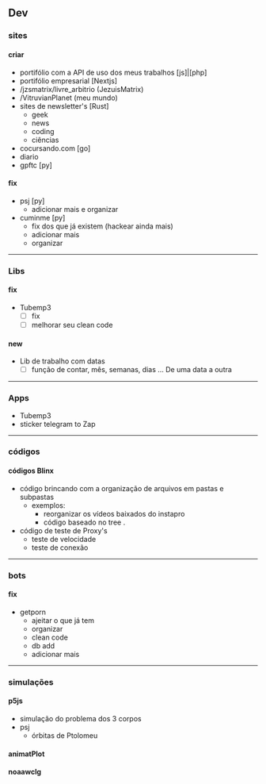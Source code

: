 ## Dev
### sites
#### criar 
- portifólio com a API de uso dos meus trabalhos [js]|[php]
- portifólio empresarial [Nextjs]
- /jzsmatrix/livre_arbitrio (JezuisMatrix)
- /VitruvianPlanet (meu mundo)
- sites de newsletter's [Rust]
	- geek
	- news
	- coding
	- ciências
- cocursando.com [go]
- diario
- gpftc [py]

#### fix
- psj [py]
	- adicionar mais e organizar
- cuminme [py]
	- fix dos que já existem (hackear ainda mais)
	- adicionar mais
	- organizar
****
### Libs 
#### fix
- Tubemp3 
	- [ ] fix
	- [ ] melhorar seu clean code
#### new
- Lib de trabalho com datas
	- [ ] função de contar, mês, semanas, dias ... De uma data a outra 
****
### Apps
- Tubemp3 
- sticker telegram to Zap 
****
### códigos 
#### códigos Blinx
- código brincando com a organização de arquivos em pastas e subpastas 
	- exemplos:
		- reorganizar os vídeos baixados do instapro
		- código baseado no tree .
- código de teste de Proxy's 
	- teste de velocidade 
	- teste de conexão 
****
### bots
#### fix
- getporn
	- ajeitar o que já tem
	- organizar 
	- clean code 
	- db add
	- adicionar mais
****
### simulações 
#### p5js
- simulação do problema dos 3 corpos
- psj
	- órbitas de Ptolomeu 
#### animatPlot 
#### noaawclg 

